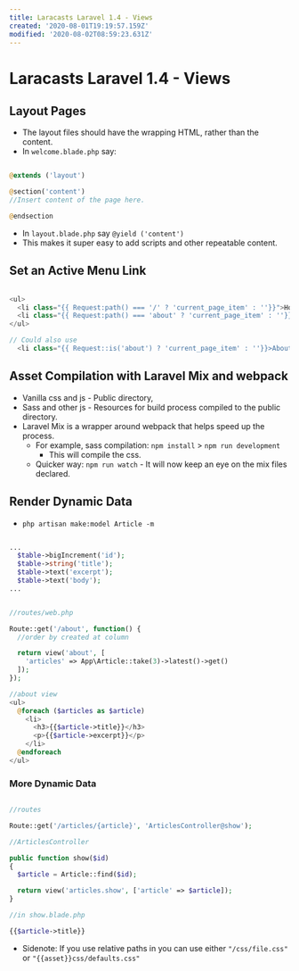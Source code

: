 ```yaml
---
title: Laracasts Laravel 1.4 - Views
created: '2020-08-01T19:19:57.159Z'
modified: '2020-08-02T08:59:23.631Z'
---
```


# Laracasts Laravel 1.4 - Views

## Layout Pages

* The layout files should have the wrapping HTML, rather than the content.
* In `welcome.blade.php` say:

```php

@extends ('layout')

@section('content')
//Insert content of the page here.

@endsection

```
* In `layout.blade.php` say `@yield ('content')`
* This makes it super easy to add scripts and other repeatable content.

## Set an Active Menu Link

```php

<ul>
  <li class="{{ Request:path() === '/' ? 'current_page_item' : ''}}">Homepage</li>
  <li class="{{ Request:path() === 'about' ? 'current_page_item' : ''}}">About Us</li>
</ul>

// Could also use
  <li class="{{ Request::is('about') ? 'current_page_item' : ''}}>About</li>
```

## Asset Compilation with Laravel Mix and webpack

* Vanilla css and js - Public directory,
* Sass and other js - Resources for build process compiled to the public directory.
* Laravel Mix is a wrapper around webpack that helps speed up the process.
  * For example, sass compilation: `npm install` > `npm run development`
    * This will compile the css.
  * Quicker way: `npm run watch` - It will now keep an eye on the mix files declared.

## Render Dynamic Data

* `php artisan make:model Article -m`

```php

...
  $table->bigIncrement('id');
  $table->string('title');
  $table->text('excerpt');
  $table->text('body');
...


//routes/web.php

Route::get('/about', function() {
  //order by created at column

  return view('about', [
    'articles' => App\Article::take(3)->latest()->get()
  ]);
});

//about view
<ul>
  @foreach ($articles as $article)
    <li>
      <h3>{{$article->title}}</h3>
      <p>{{$article->excerpt}}</p>
    </li>
  @endforeach
</ul>

```

### More Dynamic Data

```php

//routes

Route::get('/articles/{article}', 'ArticlesController@show');

//ArticlesController

public function show($id)
{
  $article = Article::find($id);

  return view('articles.show', ['article' => $article]);
}

//in show.blade.php

{{$article->title}}

```
* Sidenote: If you use relative paths in you can use either `"/css/file.css"` or `"{{asset}}css/defaults.css"`
